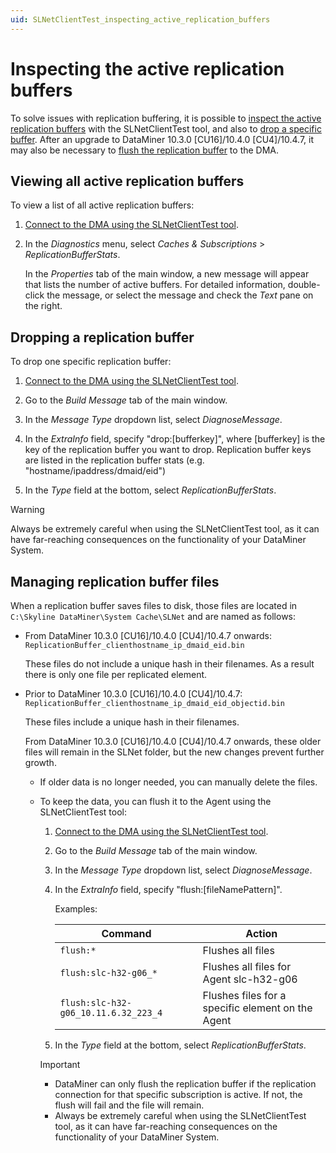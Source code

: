 ```yaml
---
uid: SLNetClientTest_inspecting_active_replication_buffers
---
```


# Inspecting the active replication buffers

To solve issues with replication buffering, it is possible to [inspect the active replication buffers](#inspecting-the-active-replication-buffers) with the SLNetClientTest tool, and also to [drop a specific buffer](#dropping-a-replication-buffer). After an upgrade to DataMiner 10.3.0 [CU16]/10.4.0 [CU4]/10.4.7, it may also be necessary to [flush the replication buffer](#managing-replication-buffer-files) to the DMA.

## Viewing all active replication buffers

To view a list of all active replication buffers:

1. [Connect to the DMA using the SLNetClientTest tool](xref:Connecting_to_a_DMA_with_the_SLNetClientTest_tool).

1. In the *Diagnostics* menu, select *Caches & Subscriptions* > *ReplicationBufferStats*.

   In the *Properties* tab of the main window, a new message will appear that lists the number of active buffers. For detailed information, double-click the message, or select the message and check the *Text* pane on the right.

## Dropping a replication buffer

To drop one specific replication buffer:

1. [Connect to the DMA using the SLNetClientTest tool](xref:Connecting_to_a_DMA_with_the_SLNetClientTest_tool).

1. Go to the *Build Message* tab of the main window.

1. In the *Message Type* dropdown list, select *DiagnoseMessage*.

1. In the *ExtraInfo* field, specify "drop:\[bufferkey\]", where \[bufferkey\] is the key of the replication buffer you want to drop. Replication buffer keys are listed in the replication buffer stats (e.g. "hostname/ipaddress/dmaid/eid")

1. In the *Type* field at the bottom, select *ReplicationBufferStats*.

> [!WARNING]
> Always be extremely careful when using the SLNetClientTest tool, as it can have far-reaching consequences on the functionality of your DataMiner System.

## Managing replication buffer files

When a replication buffer saves files to disk, those files are located in `C:\Skyline DataMiner\System Cache\SLNet` and are named as follows:

- From DataMiner 10.3.0 [CU16]/10.4.0 [CU4]/10.4.7 onwards<!--RN 39428-->: `ReplicationBuffer_clienthostname_ip_dmaid_eid.bin`

  These files do not include a unique hash in their filenames. As a result there is only one file per replicated element.

- Prior to DataMiner 10.3.0 [CU16]/10.4.0 [CU4]/10.4.7: `ReplicationBuffer_clienthostname_ip_dmaid_eid_objectid.bin`

  These files include a unique hash in their filenames.

  From DataMiner 10.3.0 [CU16]/10.4.0 [CU4]/10.4.7 onwards<!--RN 39428-->, these older files will remain in the SLNet folder, but the new changes prevent further growth.

  - If older data is no longer needed, you can manually delete the files.

  - To keep the data, you can flush it to the Agent using the SLNetClientTest tool:

    1. [Connect to the DMA using the SLNetClientTest tool](xref:Connecting_to_a_DMA_with_the_SLNetClientTest_tool).

    1. Go to the *Build Message* tab of the main window.

    1. In the *Message Type* dropdown list, select *DiagnoseMessage*.

    1. In the *ExtraInfo* field, specify "flush:\[fileNamePattern]".

       Examples:

       | Command | Action |
       |--|--|
       | `flush:*` | Flushes all files |
       | `flush:slc-h32-g06_*` | Flushes all files for Agent slc-h32-g06 |
       | `flush:slc-h32-g06_10.11.6.32_223_4` | Flushes files for a specific element on the Agent |

    1. In the *Type* field at the bottom, select *ReplicationBufferStats*.

    > [!IMPORTANT]
    >
    > - DataMiner can only flush the replication buffer if the replication connection for that specific subscription is active. If not, the flush will fail and the file will remain.
    > - Always be extremely careful when using the SLNetClientTest tool, as it can have far-reaching consequences on the functionality of your DataMiner System.
